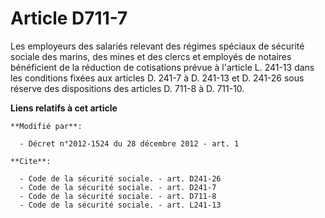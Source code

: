 # Article D711-7

Les employeurs des salariés relevant des régimes spéciaux de sécurité sociale des marins, des mines et des clercs et employés
de notaires bénéficient de la réduction de cotisations prévue à l'article L. 241-13 dans les conditions fixées aux articles
D. 241-7 à D. 241-13 et D. 241-26 sous réserve des dispositions des articles D. 711-8 à D. 711-10.

**Liens relatifs à cet article**

	**Modifié par**:

	  - Décret n°2012-1524 du 28 décembre 2012 - art. 1

	**Cite**:

	  - Code de la sécurité sociale. - art. D241-26
	  - Code de la sécurité sociale. - art. D241-7
	  - Code de la sécurité sociale. - art. D711-8
	  - Code de la sécurité sociale. - art. L241-13
